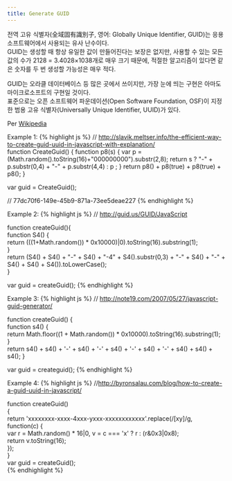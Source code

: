```yaml
---
title: Generate GUID
---
```


전역 고유 식별자(全域固有識別子, 영어: Globally Unique Identifier, GUID)는 응용 소프트웨어에서 사용되는 유사 난수이다.  
GUID는 생성할 때 항상 유일한 값이 만들어진다는 보장은 없지만, 사용할 수 있는 모든 값의 수가 2128 = 3.4028×1038개로 매우 크기 때문에, 적절한 알고리즘이 있다면 같은 숫자를 두 번 생성할 가능성은 매우 적다.

GUID는 오라클 데이터베이스 등 많은 곳에서 쓰이지만, 가장 눈에 띄는 구현은 아마도 마이크로소프트의 구현일 것이다.     
표준으로는 오픈 소프트웨어 파운데이션(Open Software Foundation, OSF)이 지정한 범용 고유 식별자(Universally Unique Identifier, UUID)가 있다.

Per [Wikipedia](https://ko.wikipedia.org/wiki/%EC%A0%84%EC%97%AD_%EA%B3%A0%EC%9C%A0_%EC%8B%9D%EB%B3%84%EC%9E%90)

Example 1:
{% highlight js %}
// http://slavik.meltser.info/the-efficient-way-to-create-guid-uuid-in-javascript-with-explanation/  
function CreateGuid() {
   function p8(s) {
      var p = (Math.random().toString(16)+"000000000").substr(2,8);
      return s ? "-" + p.substr(0,4) + "-" + p.substr(4,4) : p ;
   }
   return p8() + p8(true) + p8(true) + p8();
}

var guid = CreateGuid();

// 77dc70f6-149e-45b9-871a-73ee5deae227
{% endhighlight %}

Example 2:
{% highlight js %}
// http://guid.us/GUID/JavaScript  

function createGuid(){  
   function S4() {  
      return (((1+Math.random()) * 0x10000)|0).toString(16).substring(1);  
   }  
   return (S4() + S4() + "-" + S4() + "-4" + S4().substr(0,3) + "-" + S4() + "-" + S4() + S4() + S4()).toLowerCase();  
}  

var guid = createGuid();
{% endhighlight %}

Example 3:
{% highlight js %}
// http://note19.com/2007/05/27/javascript-guid-generator/  

function createGuid() {  
   function s4() {  
      return Math.floor((1 + Math.random()) * 0x10000).toString(16).substring(1);  
   }  
   return s4() + s4() + '-' + s4() + '-' + s4() + '-' + s4() + '-' + s4() + s4() + s4();
}  

var guid = createguid();
{% endhighlight %}

Example 4:
{% highlight js %}
//http://byronsalau.com/blog/how-to-create-a-guid-uuid-in-javascript/  

function createGuid()  
{  
   return 'xxxxxxxx-xxxx-4xxx-yxxx-xxxxxxxxxxxx'.replace(/[xy]/g, function(c) {  
      var r = Math.random() * 16|0, v = c === 'x' ? r : (r&0x3|0x8);  
      return v.toString(16);  
   });  
}  
var guid = createGuid();  
{% endhighlight %}
